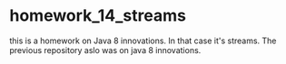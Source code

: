 # homework_14_streams
this is a homework on Java 8 innovations. In that case it's streams. The previous repository aslo was on java 8 innovations.

